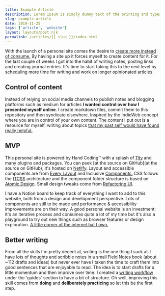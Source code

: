 ```yaml
---
title: Example Article
description: Lorem Ipsum is simply dummy text of the printing and typesetting industry. Lorem Ipsum has been the industry's standard dummy text ever since the 1500s, when an unknown printer took a galley of type and scrambled it to make a type specimen book.
slug: example-article
date: 2019-11-25
tags: ['article', 'website']
layout: layouts/post.njk
permalink: /articles/{{ slug }}/index.html
---
```


With the launch of a personal site comes the desire to [create more instead of consume.](https://tjcx.me/posts/consumption-distraction/) By having a site up it forces myself to create content for it. For the last couple of weeks I got into the habit of writing notes, posting links and creating journal entries. It's time to start taking this to the next level by scheduling more time for writing and work on longer opinionated articles.

## Control of content

Instead of relying on social media channels to publish notes and blogging platforms such as medium for articles **I wanted control over how I presented myself online**. I create markdown files, commit them to this repository and then syndicate elsewhere. Inspired by the IndieWeb concept where you are in control of your own content. The content I put out is a resource for myself, writing about topics [that my past self would have found really helpful.](https://dev.to/ladybug/why-blogging-is-awesome-127)

## MVP

This personal site is powered by Hand Coding™ with a splash of [11ty](https://www.11ty.io/) and many plugins and packages. You can peek [at the source on GitHub](at the source on GitHub), it's hosted on [Netlify](https://www.netlify.com/). Layout and accessible components are from [Every Layout](https://every-layout.dev/) and Inclusive [Components.](https://inclusive-components.design/) CSS follows the [ITCSS](https://itcss.io/) architecture and the component folder structure is based on [Atomic Design](http://atomicdesign.bradfrost.com/). Small design tweaks come from [Refactoring UI](https://refactoringui.com/). 

I have a Notion board to keep track of everything I want to add to this website, both from a design and development perspective. Lots of components are still to be made and performance & accessibility improvements are on their way. A good personal website is an investment: it's an iterative process and consumes quite a lot of my time but it's also a playground to try out new things such as browser features or design exploration. [A little corner of the internet hat I own.](https://www.vanschneider.com/a-love-letter-to-personal-websites)

## Better writing

From all the skills I'm pretty decent at, writing is the one thing I suck at. I have lots of thoughts and scribble notes in a small Field Notes book (about ~112 drafts and ideas) but never ever have I taken the time to craft them into good sentences that are enjoyable to read. The idea is to start drafts for a little momentum and then improve over time. I created a [writing workflow](https://www.dandevri.es/guides/writing-workflow/) under the 'guides' section to have a bit of structure. Oh well, improving this skill comes from **doing** and **deliberately practicing** so let this be the first step.
